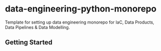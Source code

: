 # data-engineering-python-monorepo
Template for setting up data engineering monorepo for IaC, Data Products, Data Pipelines &amp; Data Modelling.

## Getting Started